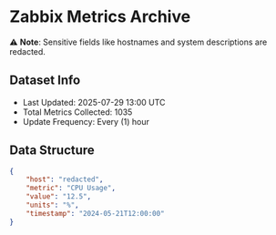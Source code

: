 # Zabbix Metrics Archive

⚠️ **Note**: Sensitive fields like hostnames and system descriptions are redacted.

## Dataset Info
- Last Updated: 2025-07-29 13:00 UTC
- Total Metrics Collected: 1035
- Update Frequency: Every (1) hour

## Data Structure
```json
{
    "host": "redacted",
    "metric": "CPU Usage",
    "value": "12.5",
    "units": "%",
    "timestamp": "2024-05-21T12:00:00"
}
```

